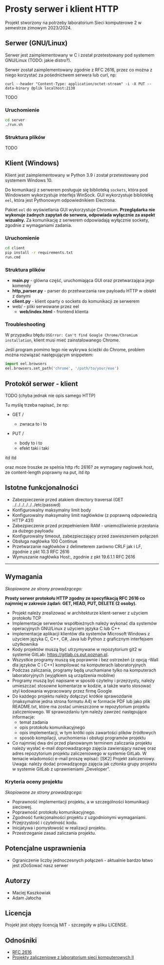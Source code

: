 # Prosty serwer i klient HTTP 

Projekt stworzony na potrzeby laboratorium Sieci komputerowe 2 w semestrze zimowym 2023/2024.

## Serwer (GNU/Linux)

Serwer jest zaimplementowany w C i został przetestowany pod systemem GNU/Linux (TODO: jakie distro?).

Serwer został zaimplementowany zgodnie z RFC 2616, przez co można z niego korzystać za pośednictwem serwera lub curl, np:

```
curl --header "Content-Type: application/octet-stream" -i -X PUT --data-binary @plik localhost:2138
```

TODO

### Uruchomienie 

```bash
cd server
./run.sh
```

### Struktura plików

TODO


## Klient (Windows)

Klient jest zaimplementowany w Python 3.9 i został przetestowany pod systemem Windows 10. 

Do komunikacji z serwerem posługuje się biblioteką `sockets`, która pod Windowsem wykorzystuje interfejs WinSock. GUI wykorzystuje bibliotekę `eel`, która jest Pythonowym odpowiednikiem Electrona.

Pakiet `eel` do wyświetlania GUI wykorzystuje Chromium. **Przeglądarka nie wykonuje żadnych zapytań do serwera, odpowiada wyłącznie za aspekt wizualny.** Za komunikację z serwerem odpowiadają wyłącznie sockety, zgodnie z wymaganiami zadania.

### Uruchomienie
```bat
cd client
pip install -r requirements.txt
run.cmd
```

### Struktura plików

- **main.py** - glówna część, uruchomiająca GUI oraz przetwarzająca jego komendy
- **http_parser.py** - parser do przetwarzania raw payloadu HTTP w obiekt z danymi
- **client.py** - klient oparty o sockets do komunikacji ze serwerem 
- web/ - pliki serwowane przez eel
  - **web/index.html** - frontend klienta


### Troubleshooting

W przypadku błędu `OSError: Can't find Google Chrome/Chromium installation`, klient musi mieć zainstalowanego Chrome. 

Jeśli program pomimo tego nie wykrywa ścieżki do Chrome, problem można rozwiązać następującym snippetem:

```python
import eel.browsers
eel.browsers.set_path('chrome', '/path/to/your/exe')
```

## Protokół serwer - klient

TODO (chyba jednak nie opis samego HTTP)

Tu myślę trzeba napisać, że np:
- GET /<sciezka do pliku> 
    - zwraca to i to 

- PUT /<sciezka do pliku>
    - body to i to
    - efekt taki i taki 

itd itd

oraz moze troszke ze spelnia http rfc 2616? ze wymagany naglowek host, ze content-length poprawny na put, itd itp


## Istotne funkcjonalności
- Zabezpieczenie przed atakiem directory traversal (GET ../../../../../../etc/passwd)
- Konfigurowalny maksymalny limit body
- Konfigurowalny maksymalny limit nagłówków (z poprawną odpowiedzią HTTP 431)
- Zabezpieczenie przed przepełnieniem RAM - uniemożliwienie przesłania za dużego payloadu
- Konfigurowalny timeout, zabezpieczający przed zawieszeniem połączeń
- Obsługa nagłówka 100 Continue
- Przetwarzanie nagłówków z delimeterem zarówno CRLF jak i LF, zgodnie z pkt 10.3 RFC 2616
- Wymuszanie nagłówka Host:, zgodnie z pkt 19.6.1.1 RFC 2616
---


## Wymagania 

*Skopiowane ze strony prowadzącego:*

**Prosty serwer protokołu HTTP zgodny ze specyfikacją RFC 2616 co najmniej w zakresie żądań: GET, HEAD, PUT, DELETE (2 osoby).**

- Projekt należy zrealizować w architekturze klient-serwer z użyciem protokołu TCP
- Implementacje serwerów współbieżnych należy wykonać dla systemów operacyjnych GNU/Linux z użyciem języka C lub C++
- implementacje aplikacji klientów dla systemów Microsoft Windows z użyciem języka C, C++, C#, Java lub Python z graficznym interfejsem użytkownika
- Kody projektów muszą być utrzymywane w repozytorium git2 w systemie GitLab: https://gitlab.cs.put.poznan.pl.
- Wszystkie programy muszą się poprawnie i bez ostrzeżeń (z opcją -Wall dla języków C i C++) kompilować na komputerach laboratoryjnych
- Podczas zaliczania, programy będą uruchamiane tylko na komputerach laboratoryjnych (wyjątkiem są urządzenia mobilne)
-  Programy muszą być napisane w sposób czytelny i przejrzysty, należy umieszczać stosowne komentarze w kodzie, a także warto stosować styl kodowania wypracowany przez firmę Google
- Do każdego projektu należy dołączyć krótkie sprawozdanie (maksymalnie jedna strona formatu A4) w formacie PDF lub jako plik README.txt, które ma zostać umieszczone w repozytorium projektu zaliczeniowego. W sprawozdaniu tym należy zawrzeć następujące informacje:
  - temat zadania
  - opis protokołu komunikacyjnego
  - opis implementacji, w tym krótki opis zawartości plików źródłowych
  - sposób kompilacji, uruchomienia i obsługi programów projektu
- Co najmniej dwa dni przed planowanym terminem zaliczania projektu należy wysłać e-mail doprowadzącego zajęcia zawierający nazwę oraz adres repozytorium projektu zaliczeniowego w systemie GitLab. W temacie wiadomości e-mail proszę wpisać: [SK2] Projekt zaliczeniowy. Uwaga: należy dodać prowadzącego zajęcia jak członka grupy projektu w systemie GitLab z uprawnieniami „Developer”.

### Kryteria oceny projektu

*Skopiowane ze strony prowadzącego:*

- Poprawność implementacji projektu, a w szczególności komunikacji sieciowej.
- Poprawność protokołu komunikacyjnego.
- Zgodność funkcjonalności projektu z uzgodnionymi wymaganiami.
- Przejrzystość i czytelność kodu.
- Inicjatywa i pomysłowość w realizacji projektu.
- Przestrzeganie zasad zaliczania projektu.

## Potencjalne usprawnienia

- Ograniczenie liczby jednoczesnych połączeń - aktualnie bardzo łatwo jest zDoSować nasz serwer

## Autorzy

- Maciej Kaszkowiak 
- Adam Jałocha

## Licencja

Projekt jest objęty licencją MIT - szczegóły w pliku LICENSE.

## Odnośniki

- [RFC 2616](https://datatracker.ietf.org/doc/html/rfc2616)
- [Projekty zaliczeniowe z laboratorium sieci komputerowych II](https://www.cs.put.poznan.pl/mkalewski/edu/sk/doc/zadania.pdf)
